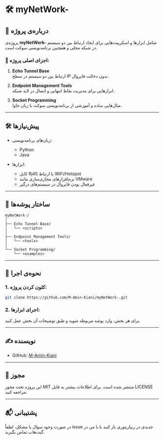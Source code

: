 
# 🛠️ myNetWork-

## 📌 درباره‌ی پروژه

پروژه‌ی **myNetWork-** شامل ابزارها و اسکریپت‌هایی برای ایجاد ارتباط بین دو سیستم در شبکه محلی و همچنین برنامه‌نویسی سوکت است.

### 🧩 اجزای اصلی پروژه:

1. **Echo Tunnel Base**  
   ارتباط بین دو سیستم در سطح IP بدون دخالت فایروال.

2. **Endpoint Management Tools**  
   ابزارهایی برای مدیریت نقاط انتهایی و اتصال در لایه شبکه.

3. **Socket Programming**  
   مثال‌هایی ساده و آموزشی از برنامه‌نویسی سوکت با زبان جاوا.

---

## 🛠️ پیش‌نیازها

- زبان‌های برنامه‌نویسی:
  - Python
  - Java

- ابزارها:
  - کابل Rj45 یا ارتباط WiFi/Hotspot
  - نرم‌افزارهای مجازی‌سازی مانند VMware
  - غیرفعال بودن فایروال در سیستم‌های درگیر

---

## 📂 ساختار پوشه‌ها

```
myNetWork-/
│
├── Echo Tunnel Base/
│   └── <scripts>
│
├── Endpoint Management Tools/
│   └── <tools>
│
└── Socket Programming/
    └── <examples>
```

---

## 🚀 نحوه‌ی اجرا

### 1. کلون کردن پروژه:
```bash
git clone https://github.com/M-Amin-Kiani/myNetWork-.git
```

### 2. اجرای ابزارها:
برای هر بخش، وارد پوشه مربوطه شوید و طبق توضیحات آن بخش عمل کنید.

---

## ✍️ نویسنده

- GitHub: [M-Amin-Kiani](https://github.com/M-Amin-Kiani)

---

## 📄 مجوز

این پروژه تحت مجوز MIT منتشر شده است. برای اطلاعات بیشتر به فایل LICENSE مراجعه کنید.

---

## 📬 پشتیبانی

در صورت وجود سؤال یا مشکل، لطفاً issue جدیدی در ریپازیتوری باز کنید یا با من در گیت‌هاب تماس بگیرید.
